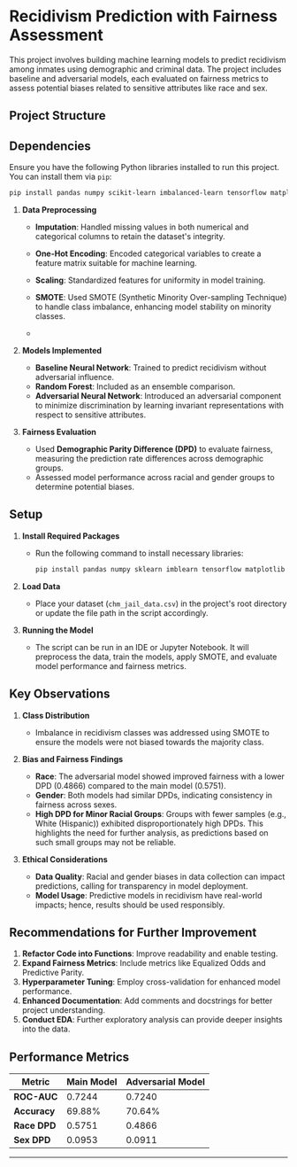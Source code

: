 # Recidivism Prediction with Fairness Assessment

This project involves building machine learning models to predict recidivism among inmates using demographic and criminal data. The project includes baseline and adversarial models, each evaluated on fairness metrics to assess potential biases related to sensitive attributes like race and sex.

## Project Structure

## Dependencies

Ensure you have the following Python libraries installed to run this project. You can install them via `pip`:

```bash
pip install pandas numpy scikit-learn imbalanced-learn tensorflow matplotlib
```

1. **Data Preprocessing**
    - **Imputation**: Handled missing values in both numerical and categorical columns to retain the dataset's integrity.
    - **One-Hot Encoding**: Encoded categorical variables to create a feature matrix suitable for machine learning.
    - **Scaling**: Standardized features for uniformity in model training.
    - **SMOTE**: Used SMOTE (Synthetic Minority Over-sampling Technique) to handle class imbalance, enhancing model stability on minority classes.
  
    - 

2. **Models Implemented**
    - **Baseline Neural Network**: Trained to predict recidivism without adversarial influence.
    - **Random Forest**: Included as an ensemble comparison.
    - **Adversarial Neural Network**: Introduced an adversarial component to minimize discrimination by learning invariant representations with respect to sensitive attributes.

3. **Fairness Evaluation**
    - Used **Demographic Parity Difference (DPD)** to evaluate fairness, measuring the prediction rate differences across demographic groups.
    - Assessed model performance across racial and gender groups to determine potential biases.

## Setup

1. **Install Required Packages**
   - Run the following command to install necessary libraries:
     ```bash
     pip install pandas numpy sklearn imblearn tensorflow matplotlib
     ```

2. **Load Data**
   - Place your dataset (`chm_jail_data.csv`) in the project's root directory or update the file path in the script accordingly.

3. **Running the Model**
   - The script can be run in an IDE or Jupyter Notebook. It will preprocess the data, train the models, apply SMOTE, and evaluate model performance and fairness metrics.

## Key Observations

1. **Class Distribution**
    - Imbalance in recidivism classes was addressed using SMOTE to ensure the models were not biased towards the majority class.

2. **Bias and Fairness Findings**
    - **Race**: The adversarial model showed improved fairness with a lower DPD (0.4866) compared to the main model (0.5751).
    - **Gender**: Both models had similar DPDs, indicating consistency in fairness across sexes.
    - **High DPD for Minor Racial Groups**: Groups with fewer samples (e.g., White (Hispanic)) exhibited disproportionately high DPDs. This highlights the need for further analysis, as predictions based on such small groups may not be reliable.

3. **Ethical Considerations**
    - **Data Quality**: Racial and gender biases in data collection can impact predictions, calling for transparency in model deployment.
    - **Model Usage**: Predictive models in recidivism have real-world impacts; hence, results should be used responsibly.

## Recommendations for Further Improvement

1. **Refactor Code into Functions**: Improve readability and enable testing.
2. **Expand Fairness Metrics**: Include metrics like Equalized Odds and Predictive Parity.
3. **Hyperparameter Tuning**: Employ cross-validation for enhanced model performance.
4. **Enhanced Documentation**: Add comments and docstrings for better project understanding.
5. **Conduct EDA**: Further exploratory analysis can provide deeper insights into the data.

## Performance Metrics

| Metric             | Main Model | Adversarial Model |
|--------------------|------------|-------------------|
| **ROC-AUC**        | 0.7244     | 0.7240           |
| **Accuracy**       | 69.88%     | 70.64%           |
| **Race DPD**       | 0.5751     | 0.4866           |
| **Sex DPD**        | 0.0953     | 0.0911           |

---

